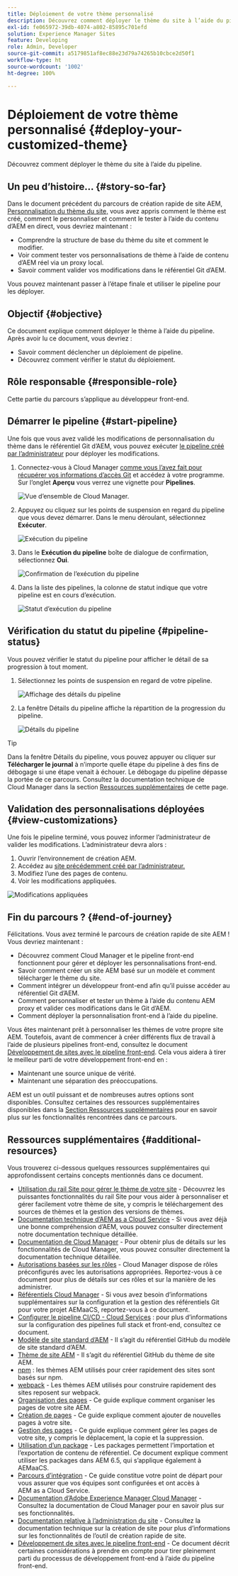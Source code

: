 ```yaml
---
title: Déploiement de votre thème personnalisé
description: Découvrez comment déployer le thème du site à l’aide du pipeline.
exl-id: fe065972-39db-4074-a802-85895c701efd
solution: Experience Manager Sites
feature: Developing
role: Admin, Developer
source-git-commit: a5179851af8ec88e23d79a74265b10cbce2d50f1
workflow-type: ht
source-wordcount: '1002'
ht-degree: 100%

---
```


# Déploiement de votre thème personnalisé {#deploy-your-customized-theme}

Découvrez comment déployer le thème du site à l’aide du pipeline.

## Un peu d’histoire… {#story-so-far}

Dans le document précédent du parcours de création rapide de site AEM, [Personnalisation du thème du site,](customize-theme.md) vous avez appris comment le thème est créé, comment le personnaliser et comment le tester à l’aide du contenu d’AEM en direct, vous devriez maintenant :

* Comprendre la structure de base du thème du site et comment le modifier.
* Voir comment tester vos personnalisations de thème à l’aide de contenu d’AEM réel via un proxy local.
* Savoir comment valider vos modifications dans le référentiel Git d’AEM.

Vous pouvez maintenant passer à l’étape finale et utiliser le pipeline pour les déployer.

## Objectif {#objective}

Ce document explique comment déployer le thème à l’aide du pipeline. Après avoir lu ce document, vous devriez :

* Savoir comment déclencher un déploiement de pipeline.
* Découvrez comment vérifier le statut du déploiement.

## Rôle responsable {#responsible-role}

Cette partie du parcours s’applique au développeur front-end.

## Démarrer le pipeline {#start-pipeline}

Une fois que vous avez validé les modifications de personnalisation du thème dans le référentiel Git d’AEM, vous pouvez exécuter [le pipeline créé par l’administrateur](pipeline-setup.md) pour déployer les modifications.

1. Connectez-vous à Cloud Manager [comme vous l’avez fait pour récupérer vos informations d’accès Git](retrieve-access.md) et accédez à votre programme. Sur l’onglet **Aperçu** vous verrez une vignette pour **Pipelines**.

   ![Vue d’ensemble de Cloud Manager.](assets/cloud-manager-overview.png)

1. Appuyez ou cliquez sur les points de suspension en regard du pipeline que vous devez démarrer. Dans le menu déroulant, sélectionnez **Exécuter**.

   ![Exécution du pipeline](assets/run-pipeline.png)

1. Dans le **Exécution du pipeline** boîte de dialogue de confirmation, sélectionnez **Oui**.

   ![Confirmation de l’exécution du pipeline](assets/pipeline-confirm.png)

1. Dans la liste des pipelines, la colonne de statut indique que votre pipeline est en cours d’exécution.

   ![Statut d’exécution du pipeline](assets/pipeline-running.png)

## Vérification du statut du pipeline {#pipeline-status}

Vous pouvez vérifier le statut du pipeline pour afficher le détail de sa progression à tout moment.

1. Sélectionnez les points de suspension en regard de votre pipeline.

   ![Affichage des détails du pipeline](assets/view-pipeline-details.png)

1. La fenêtre Détails du pipeline affiche la répartition de la progression du pipeline.

   ![Détails du pipeline](assets/pipeline-details.png)

>[!TIP]
>
>Dans la fenêtre Détails du pipeline, vous pouvez appuyer ou cliquer sur **Télécharger le journal** à n’importe quelle étape du pipeline à des fins de débogage si une étape venait à échouer. Le débogage du pipeline dépasse la portée de ce parcours. Consultez la documentation technique de Cloud Manager dans la section [Ressources supplémentaires](#additional-resources) de cette page.

## Validation des personnalisations déployées {#view-customizations}

Une fois le pipeline terminé, vous pouvez informer l’administrateur de valider les modifications. L’administrateur devra alors :

1. Ouvrir l’environnement de création AEM.
1. Accédez au [site précédemment créé par l’administrateur.](create-site.md)
1. Modifiez l’une des pages de contenu.
1. Voir les modifications appliquées.

![Modifications appliquées](assets/changes-applied.png)

## Fin du parcours ? {#end-of-journey}

Félicitations. Vous avez terminé le parcours de création rapide de site AEM ! Vous devriez maintenant :

* Découvrez comment Cloud Manager et le pipeline front-end fonctionnent pour gérer et déployer les personnalisations front-end.
* Savoir comment créer un site AEM basé sur un modèle et comment télécharger le thème du site.
* Comment intégrer un développeur front-end afin qu’il puisse accéder au référentiel Git d’AEM.
* Comment personnaliser et tester un thème à l’aide du contenu AEM proxy et valider ces modifications dans le Git d’AEM.
* Comment déployer la personnalisation front-end à l’aide du pipeline.

Vous êtes maintenant prêt à personnaliser les thèmes de votre propre site AEM. Toutefois, avant de commencer à créer différents flux de travail à l’aide de plusieurs pipelines front-end, consultez le document [Développement de sites avec le pipeline front-end](/help/implementing/developing/introduction/developing-with-front-end-pipelines.md). Cela vous aidera à tirer le meilleur parti de votre développement front-end en :

* Maintenant une source unique de vérité.
* Maintenant une séparation des préoccupations.

AEM est un outil puissant et de nombreuses autres options sont disponibles. Consultez certaines des ressources supplémentaires disponibles dans la [Section Ressources supplémentaires](#additional-resources) pour en savoir plus sur les fonctionnalités rencontrées dans ce parcours.

## Ressources supplémentaires {#additional-resources}

Vous trouverez ci-dessous quelques ressources supplémentaires qui approfondissent certains concepts mentionnés dans ce document.

* [Utilisation du rail Site pour gérer le thème de votre site](/help/sites-cloud/administering/site-creation/site-rail.md) - Découvrez les puissantes fonctionnalités du rail Site pour vous aider à personnaliser et gérer facilement votre thème de site, y compris le téléchargement des sources de thèmes et la gestion des versions de thèmes.
* [Documentation technique d’AEM as a Cloud Service](https://experienceleague.adobe.com/docs/experience-manager-cloud-service.html?lang=fr) - Si vous avez déjà une bonne compréhension d’AEM, vous pouvez consulter directement notre documentation technique détaillée.
* [Documentation de Cloud Manager](https://experienceleague.adobe.com/docs/experience-manager-cloud-service/content/onboarding/onboarding-concepts/cloud-manager-introduction.html?lang=fr) - Pour obtenir plus de détails sur les fonctionnalités de Cloud Manager, vous pouvez consulter directement la documentation technique détaillée.
* [Autorisations basées sur les rôles](https://experienceleague.adobe.com/docs/experience-manager-cloud-manager/using/requirements/role-based-permissions.html?lang=fr) - Cloud Manager dispose de rôles préconfigurés avec les autorisations appropriées. Reportez-vous à ce document pour plus de détails sur ces rôles et sur la manière de les administrer.
* [Référentiels Cloud Manager](/help/implementing/cloud-manager/managing-code/managing-repositories.md) - Si vous avez besoin d’informations supplémentaires sur la configuration et la gestion des référentiels Git pour votre projet AEMaaCS, reportez-vous à ce document.
* [Configurer le pipeline CI/CD - Cloud Services](/help/implementing/cloud-manager/configuring-pipelines/introduction-ci-cd-pipelines.md) : pour plus d’informations sur la configuration des pipelines full stack et front-end, consultez ce document.
* [Modèle de site standard d’AEM](https://github.com/adobe/aem-site-template-standard) - Il s’agit du référentiel GitHub du modèle de site standard d’AEM.
* [Thème de site AEM](https://github.com/adobe/aem-site-template-standard-theme-e2e) - Il s’agit du référentiel GitHub du thème de site AEM.
* [npm](https://www.npmjs.com) : les thèmes AEM utilisés pour créer rapidement des sites sont basés sur npm.
* [webpack](https://webpack.js.org) - Les thèmes AEM utilisés pour construire rapidement des sites reposent sur webpack.
* [Organisation des pages](/help/sites-cloud/authoring/sites-console/organizing-pages.md) - Ce guide explique comment organiser les pages de votre site AEM.
* [Création de pages](/help/sites-cloud/authoring/sites-console/creating-pages.md) - Ce guide explique comment ajouter de nouvelles pages à votre site.
* [Gestion des pages](/help/sites-cloud/authoring/sites-console/managing-pages.md) - Ce guide explique comment gérer les pages de votre site, y compris le déplacement, la copie et la suppression.
* [Utilisation d’un package](/help/implementing/developing/tools/package-manager.md) - Les packages permettent l’importation et l’exportation de contenu de référentiel. Ce document explique comment utiliser les packages dans AEM 6.5, qui s’applique également à AEMaaCS.
* [Parcours d’intégration](/help/journey-onboarding/overview.md) - Ce guide constitue votre point de départ pour vous assurer que vos équipes sont configurées et ont accès à AEM as a Cloud Service.
* [Documentation d’Adobe Experience Manager Cloud Manager](https://experienceleague.adobe.com/docs/experience-manager-cloud-manager/using/introduction-to-cloud-manager.html?lang=fr) - Consultez la documentation de Cloud Manager pour en savoir plus sur ses fonctionnalités.
* [Documentation relative à l’administration du site](/help/sites-cloud/administering/site-creation/create-site.md) - Consultez la documentation technique sur la création de site pour plus d’informations sur les fonctionnalités de l’outil de création rapide de site.
* [Développement de sites avec le pipeline front-end](/help/implementing/developing/introduction/developing-with-front-end-pipelines.md) - Ce document décrit certaines considérations à prendre en compte pour tirer pleinement parti du processus de développement front-end à l’aide du pipeline front-end.
